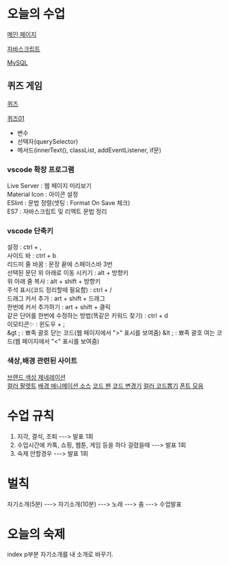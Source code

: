 # 오늘의 수업
[메인 페이지](https://sunhew.github.io/class2024/)   

[자바스크립트](https://sunhew.github.io/class2024/javascript/index.html)   

[MySQL](https://sunhew.github.io/class2024/mysql/index.html)   



## 퀴즈 게임
[퀴즈](https://sunhew.github.io/class2024//quiz/index.html)   

[퀴즈01](https://sunhew.github.io/class2024//quiz/quiz01.html)   
- 변수   
- 선택자(querySelector)   
- 메서드(innerText(), classList, addEventListener, if문)   

### vscode 확장 프로그램
Live Server : 웹 페이지 미리보기   
Material Icon : 아이콘 설정   
ESlint : 문법 정렬(셋팅 : Format On Save 체크)   
ES7 : 자바스크립트 및 리액트 문법 정리   

### vscode 단축키
설정 : ctrl + ,   
사이드 바 : ctrl + b   
리드미 줄 바꿈 : 문장 끝에 스페이스바 3번   
선택된 문단 위 아래로 이동 시키기 : alt + 방향키   
위 아래 줄 복사 : alt + shift + 방향키   
주석 표시(코드 정리할때 필요함) : ctrl + /   
드래그 커서 추가 : art + shift + 드래그   
한번에 커서 추가하기 : art + shift + 클릭   
같은 단어를 한번에 수정하는 방법(똑같은 키워드 찾기) : ctrl + d   
이모티콘✨ : 윈도우 + ;   
&gt ; : 뾰족 괄호 닫는 코드(웹 페이지에서 "&gt;" 표시를 보여줌)
&lt ; : 뾰족 괄호 여는 코드(웹 페이지에서 "&lt;" 표시를 보여줌)
   
### 색상,배경 관련된 사이트
[브렌드 색상 제네레이션](https://huemint.com/brand-intersection/)   
[컬러 팔렛트](https://colorhunt.co/)
[배경 애니메이션 소스](https://wsss.tistory.com/category/Animation/CSS3#none)
[코드 펜](https://codepen.io/)
[코드 변경기](https://www.sassmeister.com/)
[컬러 코드뽑기](https://htmlcolorcodes.com/)
[폰트 모음](https://wess.tistory.com/)

# 수업 규칙
1. 지각, 결석, 조퇴 ---> 발표 1회   
2. 수업시간에 카톡, 쇼핑, 웹툰, 게임 등을 하다 걸렸을때 ---> 발표 1회   
3. 숙제 안할경우 ---> 발표 1회   


# 벌칙
자기소개(5분) ---> 자기소개(10분) ---> 노래 ---> 춤 ---> 수업발표

# 오늘의 숙제
index p부분 자기소개를 내 소개로 바꾸기.